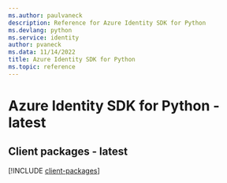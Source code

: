 ```yaml
---
ms.author: paulvaneck
description: Reference for Azure Identity SDK for Python
ms.devlang: python
ms.service: identity
author: pvaneck
ms.data: 11/14/2022
title: Azure Identity SDK for Python
ms.topic: reference
---
```

# Azure Identity SDK for Python - latest

## Client packages - latest
[!INCLUDE [client-packages](identity-client-index.md)]